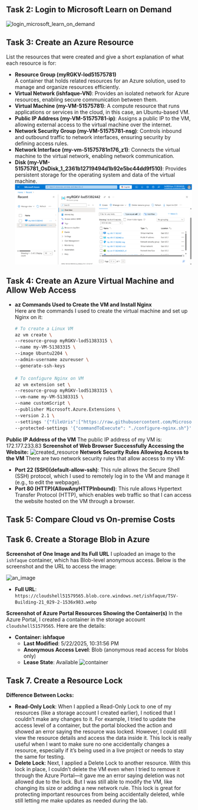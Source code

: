 ## Task 2: Login to Microsoft Learn on Demand
![login_microsoft_learn_on_demand](images/week08-task2-login.png)

## Task 3: Create an Azure Resource
List the resources that were created and give a short explanation of what each resource is for: 
- **Resource Group (myRGKV-lod51575781)**  
  A container that holds related resources for an Azure solution, used to manage and organize resources efficiently.
- **Virtual Network (ishfaque-VN)**: Provides an isolated network for Azure resources, enabling secure communication between them.
- **Virtual Machine (my-VM-51575781)**: A compute resource that runs applications or services in the cloud, in this case, an Ubuntu-based VM.
- **Public IP Address (my-VM-51575781-ip)**: Assigns a public IP to the VM, allowing external access to the virtual machine over the internet.
- **Network Security Group (my-VM-51575781-nsg)**: Controls inbound and outbound traffic to network interfaces, ensuring security by defining access rules.
- **Network Interface (my-vm-51575781n176_z1)**: Connects the virtual machine to the virtual network, enabling network communication.
- **Disk (my-VM-51575781_OsDisk_1_2361b12719494d1b92e5bc44dd9f510)**: Provides persistent storage for the operating system and data of the virtual machine.
![list_of_resources](images/week8-task3_list_of_resources.png)

## Task 4: Create an Azure Virtual Machine and Allow Web Access
- **az Commands Used to Create the VM and Install Nginx**  
  Here are the commands I used to create the virtual machine and set up Nginx on it:  
  ```bash
  # To create a Linux VM
  az vm create \
  --resource-group myRGKV-lod51383315 \
  --name my-VM-51383315 \
  --image Ubuntu2204 \
  --admin-username azureuser \
  --generate-ssh-keys

  # To configure Nginx on VM
  az vm extension set \
  --resource-group myRGKV-lod51383315 \
  --vm-name my-VM-51383315 \
  --name customScript \
  --publisher Microsoft.Azure.Extensions \
  --version 2.1 \
  --settings '{"fileUris":["https://raw.githubusercontent.com/MicrosoftDocs/mslearn-welcome-to-azure/master/configure-nginx.sh"]}' \
  --protected-settings '{"commandToExecute": "./configure-nginx.sh"}'

**Public IP Address of the VM**
The public IP address of my VM is: 172.177.233.83
**Screenshot of Web Browser Successfully Accessing the Website:**
![created_resource](images/week8-task4-accessing_web.png)
**Network Security Rules Allowing Access to the VM**
There are two network security rules that allow access to my VM:
- **Port 22 (SSH)(default-allow-ssh)**: This rule allows the Secure Shell (SSH) protocol, which I used to remotely log in to the VM and manage it (e.g., to edit the webpage).
- **Port 80 (HTTP)(AllowAnyHTTPInbound)**: This rule allows Hypertext Transfer Protocol (HTTP), which enables web traffic so that I can access the website hosted on the VM through a browser.

## Task 5: Compare Cloud vs On-premise Costs

## Task 6. Create a Storage Blob in Azure

**Screenshot of One Image and Its Full URL**
I uploaded an image to the `ishfaque` container, which has Blob-level anonymous access. Below is the screenshot and the URL to access the image:

![an_image](images/week8-task6_image.png)
- **Full URL**: `https://cloudshell51579565.blob.core.windows.net/ishfaque/TSV-Building-21_029-2-1536x983.webp`

**Screenshot of Azure Portal Resources Showing the Container(s)**
In the Azure Portal, I created a container in the storage account `cloudshell51579565`. Here are the details:
  - **Container: ishfaque**
    - **Last Modified**: 5/22/2025, 10:31:56 PM
    - **Anonymous Access Level**: Blob (anonymous read access for blobs only)
    - **Lease State**: Available
![container](images/week8-task6_container.png)

## Task 7. Create a Resource Lock
**Difference Between Locks:**
- **Read-Only Lock**: When I applied a Read-Only Lock to one of my resources (like a storage account I created earlier), I noticed that I couldn’t make any changes to it. For example, I tried to update the access level of a container, but the portal blocked the action and showed an error saying the resource was locked. However, I could still view the resource details and access the data inside it. This lock is really useful when I want to make sure no one accidentally changes a resource, especially if it’s being used in a live project or needs to stay the same for testing.
- **Delete Lock**: Next, I applied a Delete Lock to another resource. With this lock in place, I couldn’t delete the VM even when I tried to remove it through the Azure Portal—it gave me an error saying deletion was not allowed due to the lock. But I was still able to modify the VM, like changing its size or adding a new network rule. This lock is great for protecting important resources from being accidentally deleted, while still letting me make updates as needed during the lab.
